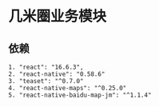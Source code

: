 <!--
 * @Descripttion: 
 * @version: 
 * @Author: liujinyuan
 * @Date: 2019-08-26 16:48:01
 * @LastEditors: liujinyuan
 * @LastEditTime: 2019-08-26 16:52:15
 -->
# 几米圈业务模块

## 依赖
```
1. "react": "16.6.3",
2. "react-native": "0.58.6"
3. "teaset": "^0.7.0"
4. "react-native-maps": "^0.25.0"
5. "react-native-baidu-map-jm": "^1.1.4"

```
